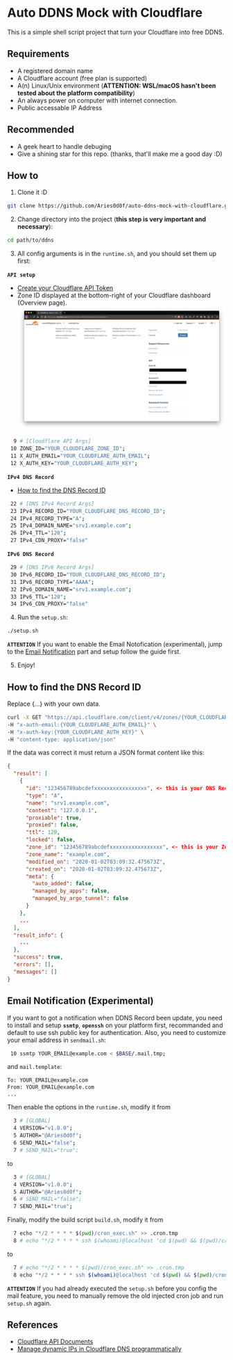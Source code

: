 # Auto DDNS Mock with Cloudflare

This is a simple shell script project that turn your Cloudflare into free DDNS.

## Requirements

- A registered domain name
- A Cloudflare account (free plan is supported)
- A(n) Linux/Unix environment (**ATTENTION: WSL/macOS hasn't been tested about the platform compatibility**)
- An always power on computer with internet connection.
- Public accessable IP Address

## Recommended

- A geek heart to handle debuging
- Give a shining star for this repo. (thanks, that'll make me a good day :D)

## How to

1. Clone it :D

```sh
git clone https://github.com/Aries0d0f/auto-ddns-mock-with-cloudflare.git ddns
```

2. Change directory into the project (**this step is very important and necessary**):

```sh
cd path/to/ddns
```

3. All config arguments is in the `runtime.sh`, and you should set them up first:

**`API setup`**

- [Create your Cloudflare API Token](https://dash.cloudflare.com/profile/api-tokens)
- Zone ID displayed at the bottom-right of your Cloudflare dashboard (Overview page).
![Zone ID](https://raw.githubusercontent.com/Aries0d0f/auto-ddns-mock-with-cloudflare/master/example/zone-id.png)


```sh
  9 # [Cloudflare API Args]
 10 ZONE_ID="YOUR_CLOUDFLARE_ZONE_ID";
 11 X_AUTH_EMAIL="YOUR_CLOUDFLARE_AUTH_EMAIL";
 12 X_AUTH_KEY="YOUR_CLOUDFLARE_AUTH_KEY";
```

**`IPv4 DNS Record`**

- [How to find the DNS Record ID](#how-to-find-the-dns-record-id)

```sh
 22 # [DNS IPv4 Record Args]
 23 IPv4_RECORD_ID="YOUR_CLOUDFLARE_DNS_RECORD_ID";
 24 IPv4_RECORD_TYPE="A";
 25 IPv4_DOMAIN_NAME="srv1.example.com";
 26 IPv4_TTL="120";
 27 IPv4_CDN_PROXY="false"
```

**`IPv6 DNS Record`**

```sh
 29 # [DNS IPv6 Record Args]
 30 IPv6_RECORD_ID="YOUR_CLOUDFLARE_DNS_RECORD_ID";
 31 IPv6_RECORD_TYPE="AAAA";
 32 IPv6_DOMAIN_NAME="srv1.example.com";
 33 IPv6_TTL="120";
 34 IPv6_CDN_PROXY="false"
```

4. Run the `setup.sh`:

```sh
./setup.sh
```

**`ATTENTION`** If you want to enable the Email Notofication (experimental), jump to the [Email Notification](#email-notification) part and setup follow the guide first.

5. Enjoy!

## How to find the DNS Record ID

Replace {...} with your own data.

```sh
curl -X GET "https://api.cloudflare.com/client/v4/zones/{YOUR_CLOUDFLARE_ZONE_ID}/dns_records" \
-H "x-auth-email:{YOUR_CLOUDFLARE_AUTH_EMAIL}" \
-H "x-auth-key:{YOUR_CLOUDFLARE_AUTH_KEY}" \
-H "content-type: application/json"
```

If the data was correct it must return a JSON format content like this:

```json
{
  "result": [
    {
      "id": "123456789abcdefxxxxxxxxxxxxxxxxx", <- this is your DNS Record ID.
      "type": "A",
      "name": "srv1.example.com",
      "content": "127.0.0.1",
      "proxiable": true,
      "proxied": false,
      "ttl": 120,
      "locked": false,
      "zone_id": "123456789abcdefxxxxxxxxxxxxxxxxx", <- this is your Zone ID.
      "zone_name": "example.com",
      "modified_on": "2020-01-02T03:09:32.475673Z",
      "created_on": "2020-01-02T03:09:32.475673Z",
      "meta": {
        "auto_added": false,
        "managed_by_apps": false,
        "managed_by_argo_tunnel": false
      }
    },
    ...
  ],
  "result_info": {
    ...
  },
  "success": true,
  "errors": [],
  "messages": []
}
```

## Email Notification (Experimental)

If you want to got a notification when DDNS Record been update, you need to install and setup **`ssmtp`**, **`openssh`** on your platform first, recommanded and default to use ssh public key for authentication.
Also, you need to customize your email address in `sendmail.sh`:

```sh
 10 ssmtp YOUR_EMAIL@example.com < $BASE/.mail.tmp;
```

and `mail.template`:

```text
To: YOUR_EMAIL@example.com
From: YOUR_EMAIL@example.com
...
```

Then enable the options in the `runtime.sh`, modify it from

```sh
  3 # [GLOBAL]
  4 VERSION="v1.0.0";
  5 AUTHOR="@Aries0d0f";
  6 SEND_MAIL="false";
  7 # SEND_MAIL="true";
```

to

```sh
  3 # [GLOBAL]
  4 VERSION="v1.0.0";
  5 AUTHOR="@Aries0d0f";
  6 # SEND_MAIL="false";
  7 SEND_MAIL="true";
```

Finally, modify the build script `build.sh`, modify it from

```sh
  7 echo "*/2 * * * * $(pwd)/cron_exec.sh" >> .cron.tmp
  8 # echo "*/2 * * * * ssh $(whoami)@localhost 'cd $(pwd) && $(pwd)/cron_exec.sh'" >> .cron.tmp
```

to

```sh
  7 # echo "*/2 * * * * $(pwd)/cron_exec.sh" >> .cron.tmp
  8 echo "*/2 * * * * ssh $(whoami)@localhost 'cd $(pwd) && $(pwd)/cron_exec.sh'" >> .cron.tmp
```

**`ATTENTION`** If you had already executed the `setup.sh` before you config the mail feature, you need to manually remove the old injected cron job and run `setup.sh` again.

## References

- [Cloudflare API Documents](https://api.cloudflare.com/)
- [Manage dynamic IPs in Cloudflare DNS programmatically](https://support.cloudflare.com/hc/en-us/articles/360020524512-Manage-dynamic-IPs-in-Cloudflare-DNS-programmatically)
